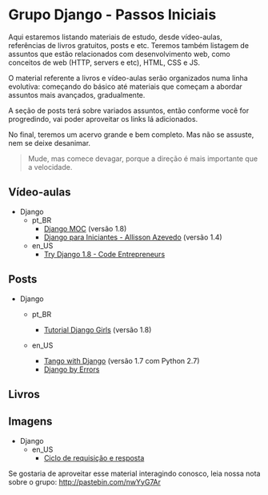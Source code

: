 # Grupo Django - Passos Iniciais

Aqui estaremos listando materiais de estudo, desde vídeo-aulas, referências de livros gratuitos, posts e etc. Teremos também listagem de assuntos que estão relacionados com desenvolvimento web, como conceitos de web (HTTP, servers e etc), HTML, CSS e JS.

O material referente a livros e vídeo-aulas serão organizados numa linha evolutiva: começando do básico até materiais que começam a abordar assuntos mais avançados, gradualmente.

A seção de posts terá sobre variados assuntos, então conforme você for progredindo, vai poder aproveitar os links lá adicionados.

No final, teremos um acervo grande e bem completo. Mas não se assuste, nem se deixe desanimar.
> Mude, mas comece devagar, porque a direção é mais importante que a velocidade.

## Vídeo-aulas

- Django
	- pt_BR
		- [Django MOC](https://www.youtube.com/playlist?list=PLHWfNMxB2F4G2KHo8DBQr_xq79FXgEIAE) (versão 1.8)
		- [Django para Iniciantes - Allisson Azevedo](https://www.youtube.com/playlist?list=PLfkVgm8720kzm6fmTekjtKyFcppyD4Ubd) (versão 1.4)
	- en_US
		- [Try Django 1.8 - Code Entrepreneurs](https://www.youtube.com/playlist?list=PLEsfXFp6DpzRcd-q4vR5qAgOZUuz8041S)

## Posts

- Django
	- pt_BR
		- [Tutorial Django Girls](http://tutorial.djangogirls.org/pt/) (versão 1.8)

	- en_US
		- [Tango with Django](http://www.tangowithdjango.com/book17/) (versão 1.7 com Python 2.7)
		- [Django by Errors](https://django-by-errors.readthedocs.org/en/latest/)

## Livros

## Imagens
- Django
	- en_US
		- [Ciclo de requisição e resposta](http://i.imgur.com/jDyQIEz.jpg)


Se gostaria de aproveitar esse material interagindo conosco, leia nossa nota sobre o grupo: http://pastebin.com/nwYyG7Ar


